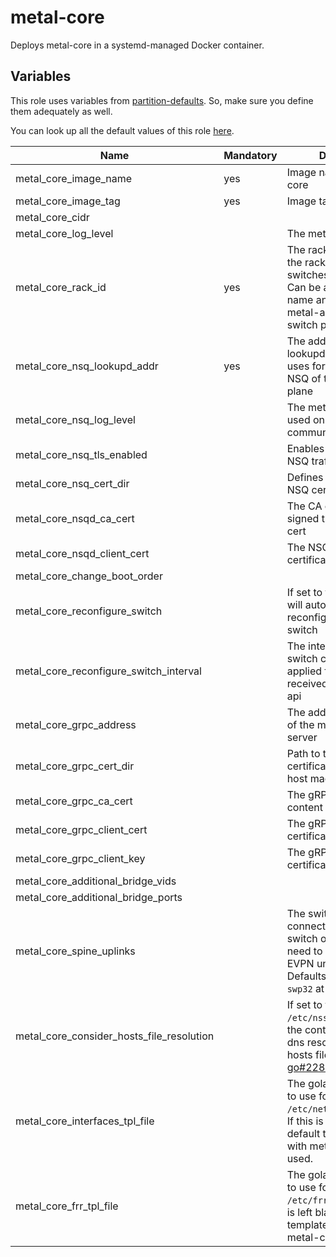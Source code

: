 # metal-core

Deploys metal-core in a systemd-managed Docker container.

## Variables

This role uses variables from [partition-defaults](/partition). So, make sure you define them adequately as well.

You can look up all the default values of this role [here](defaults/main/main.yaml).

| Name                                      | Mandatory | Description                                                                                                                                                                |
| ----------------------------------------- | --------- | -------------------------------------------------------------------------------------------------------------------------------------------------------------------------- |
| metal_core_image_name                     | yes       | Image name of metal-core                                                                                                                                                   |
| metal_core_image_tag                      | yes       | Image tag of metal-core                                                                                                                                                    |
| metal_core_cidr                           |           |                                                                                                                                                                            |
| metal_core_log_level                      |           | The metal-core log level                                                                                                                                                   |
| metal_core_rack_id                        | yes       | The rack id describing the rack in which the leaf switches are contained. Can be a logical rack name and is used by the metal-api to identify the switch pair              |
| metal_core_nsq_lookupd_addr               | yes       | The address to the nsq-lookupd that metal-core uses for discovering the NSQ of the metal control plane                                                                     |
| metal_core_nsq_log_level                  |           | The metal-core log level used on NSQ communication                                                                                                                         |
| metal_core_nsq_tls_enabled                |           | Enables tls encryption on NSQ traffic                                                                                                                                      |
| metal_core_nsq_cert_dir                   |           | Defines the path of the NSQ certificates                                                                                                                                   |
| metal_core_nsqd_ca_cert                   |           | The CA certificate that signed the NSQ client cert                                                                                                                         |
| metal_core_nsqd_client_cert               |           | The NSQ client certificate                                                                                                                                                 |
| metal_core_change_boot_order              |           |                                                                                                                                                                            |
| metal_core_reconfigure_switch             |           | If set to true, metal-core will automatically reconfigure files on the switch                                                                                              |
| metal_core_reconfigure_switch_interval    |           | The interval in which the switch config gets applied from information received from the metal-api                                                                          |
| metal_core_grpc_address                   |           | The address (host:port) of the metal-api gRPC server                                                                                                                       |
| metal_core_grpc_cert_dir                  |           | Path to the gRPC certificate files on the host machine                                                                                                                     |
| metal_core_grpc_ca_cert                   |           | The gRPC CA certificate content                                                                                                                                            |
| metal_core_grpc_client_cert               |           | The gRPC client certificate content                                                                                                                                        |
| metal_core_grpc_client_key                |           | The gRPC client certificate key content                                                                                                                                    |
| metal_core_additional_bridge_vids         |           |                                                                                                                                                                            |
| metal_core_additional_bridge_ports        |           |                                                                                                                                                                            |
| metal_core_spine_uplinks                  |           | The switch ports that connect a leaf to a spine switch or other ports that need to be part of the EVPN underlay fabric. Defaults to `swp31` and `swp32` at the metal-core. |
| metal_core_consider_hosts_file_resolution |           | If set to true mounts `/etc/nsswitch.conf` into the container to enable dns resolution with the hosts file (see [go#22846](https://github.com/golang/go/issues/22846))     |
| metal_core_interfaces_tpl_file            |           | The golang template file to use for rendering `/etc/network/interfaces`. If this is left blank the default template shipped with metal-core will be used.                  |
| metal_core_frr_tpl_file                   |           | The golang template file to use for rendering `/etc/frr/frr.conf`. If this is left blank the default template shipped with metal-core will be used.                        |
